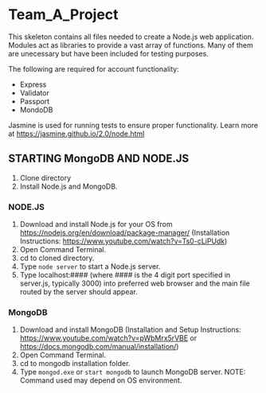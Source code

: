 # Team_A_Project

This skeleton contains all files needed to create a Node.js web application. 
Modules act as libraries to provide a vast array of functions. Many of them are unecessary but have been included
for testing purposes.

The following are required for account functionality:
- Express
- Validator
- Passport
- MondoDB

Jasmine is used for running tests to ensure proper functionality. Learn more at https://jasmine.github.io/2.0/node.html

STARTING MongoDB AND NODE.JS
------
1. Clone directory
2. Install Node.js and MongoDB.

### NODE.JS
1. Download and install Node.js for your OS from https://nodejs.org/en/download/package-manager/ (Installation Instructions: https://www.youtube.com/watch?v=Ts0-cLiPUdk)
2. Open Command Terminal.
3. cd to cloned directory.
4. Type `node server` to start a Node.js server.
5. Type localhost:#### (where #### is the 4 digit port specified in server.js, typically 3000) into preferred web browser and the main file routed by the server should appear.

### MongoDB
1. Download and install MongoDB (Installation and Setup Instructions: https://www.youtube.com/watch?v=pWbMrx5rVBE or https://docs.mongodb.com/manual/installation/)
2. Open Command Terminal.
3. cd to mongodb installation folder.
4. Type `mongod.exe` or `start mongodb` to launch MongoDB server. NOTE: Command used may depend on OS environment. 
